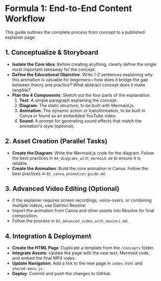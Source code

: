 # Formula 1: End-to-End Content Workflow

This guide outlines the complete process from concept to a published explainer page.

## 1. Conceptualize & Storyboard

*   **Isolate the Core Idea**: Before creating anything, clearly define the single most important takeaway for the concept.
*   **Define the Educational Objective**: Write 1-2 sentences explaining *why* this animation is valuable for beginners—how does it bridge the gap between theory and practice? What abstract concept does it make tangible?
*   **Plan the 4 Components**: Sketch out the four parts of the explanation:
    1.  **Text**: A simple paragraph explaining the concept.
    2.  **Diagram**: The static structure, to be built with Mermaid.js.
    3.  **Animation**: The dynamic action or transformation, to be built in Canva or found as an embedded YouTube video.
    4.  **Sound**: A prompt for generating sound effects that match the animation's style (optional).

## 2. Asset Creation (Parallel Tasks)

*   **Create the Diagram**: Write the Mermaid.js code for the diagram. Follow the best practices in `04_diagrams_with_mermaid.md` to ensure it is reliable.
*   **Create the Animation**: Build the core animation in Canva. Follow the best practices in `02_canva_animation_guide.md`.

## 3. Advanced Video Editing (Optional)

*   If the explainer requires screen recordings, voice-overs, or combining multiple videos, use DaVinci Resolve.
*   Import the animation from Canva and other assets into Resolve for final composition.
*   Follow the process in `03_advanced_video_with_davinci.md`.

## 4. Integration & Deployment

*   **Create the HTML Page**: Duplicate a template from the `/concepts` folder.
*   **Integrate Assets**: Update the page with the new text, Mermaid code, and embed the final MP4 video.
*   **Update Navigation**: Add a link to the new page in `index.html` and `shared-menu.js`.
*   **Deploy**: Commit and push the changes to GitHub.
